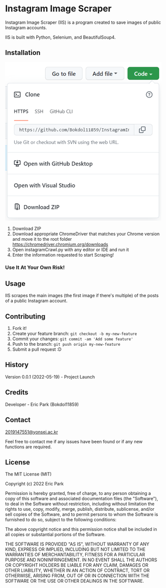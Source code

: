 # Instagram Image Scraper
 
Instagram Image Scraper (IIS) is a program created to save images of public Instagram accounts. 

IIS is built with Python, Selenium, and BeautifulSoup4.

 
## Installation
 
![img.png](img.png)

1. Download ZIP
2. Download appropriate ChromeDriver that matches your Chrome version and move it to the root folder https://chromedriver.chromium.org/downloads
3. Open instagramCrawl.py with any editor or IDE and run it
4. Enter the information requested to start Scraping!

### Use It At Your Own Risk!
 
## Usage
 
IIS scrapes the main images (the first image if there's multiple) of the posts of a public Instagram account.

## Contributing
 
1. Fork it!
2. Create your feature branch: `git checkout -b my-new-feature`
3. Commit your changes: `git commit -am 'Add some feature'`
4. Push to the branch: `git push origin my-new-feature`
5. Submit a pull request :D
 
## History
 
Version 0.0.1 (2022-05-19) - Project Launch
 
## Credits
 
Developer - Eric Park (Bokdol11859) 

## Contact

2019147551@yonsei.ac.kr

Feel free to contact me if any issues have been found or if any new functions are required. 

 
## License
 
The MIT License (MIT)

Copyright (c) 2022 Eric Park

Permission is hereby granted, free of charge, to any person obtaining a copy of this software and associated documentation files (the "Software"), to deal in the Software without restriction, including without limitation the rights to use, copy, modify, merge, publish, distribute, sublicense, and/or sell copies of the Software, and to permit persons to whom the Software is furnished to do so, subject to the following conditions:

The above copyright notice and this permission notice shall be included in all copies or substantial portions of the Software.

THE SOFTWARE IS PROVIDED "AS IS", WITHOUT WARRANTY OF ANY KIND, EXPRESS OR IMPLIED, INCLUDING BUT NOT LIMITED TO THE WARRANTIES OF MERCHANTABILITY, FITNESS FOR A PARTICULAR PURPOSE AND NONINFRINGEMENT. IN NO EVENT SHALL THE AUTHORS OR COPYRIGHT HOLDERS BE LIABLE FOR ANY CLAIM, DAMAGES OR OTHER LIABILITY, WHETHER IN AN ACTION OF CONTRACT, TORT OR OTHERWISE, ARISING FROM, OUT OF OR IN CONNECTION WITH THE SOFTWARE OR THE USE OR OTHER DEALINGS IN THE SOFTWARE.
